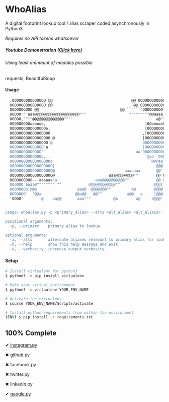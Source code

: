 <h1>WhoAlias</h1>

A digital footprint lookup tool / alias scraper coded asynchronously in Python3. 

*Requires no API tokens whatsoever*


##### Youtube Demonstration <a target="_blank" href="https://www.youtube.com/watch?v=qBQ158C0_co">(Click here)</a>

###### Using least ammount of modules possible
requests, BeautifulSoup

#### Usage
```sh
  .OOOOOOOOOOOOOOO @@                                   @@ OOOOOOOOOOOOOOOO.
  OOOOOOOOOOOOOOOO @@                                    @@ OOOOOOOOOOOOOOOO
  OOOOOOOOOO @@                                    @@ ```````OOOOOOOOO
  OOOOO'' aaa@@@@@@@@@@@@@@@@@@@@"""                   """""""""@@aaaa `OOOO
  OOOOO,""""@@@@@@@@@@@@@@""""                                     a@"" OOOA
  OOOOOOOOOoooooo,                                            |OOoooooOOOOOS
  OOOOOOOOOOOOOOOOo,                                          |OOOOOOOOOOOOC
  OOOOOOOOOOOOOOOOOO                                         ,|OOOOOOOOOOOOI
  OOOOOOOOOOOOOOOOOO @                                       |OOOOOOOOOOOOOI
  OOOOOOOOOOOOOOOOO'@                                        OOOOOOOOOOOOOOb
  OOOOOOOOOOOOOOO'a'                                         |OOOOOOOOOOOOOy
  OOOOOOOOOOOOOO''                                        aa`OOOOOOOOOOOP
  OOOOOOOOOOOOOOb,..                                          `@aa``OOOOOOOh
  OOOOOOOOOOOOOOOOOOo                                           `@@@aa OOOOo
  OOOOOOOOOOOOOOOOOOO|                                             @@@ OOOOe
  OOOOOOOOOOOOOOOOOOO@                               aaaaaaa       @@',OOOOn
  OOOOOOOOOOOOOOOOOOO@                        aaa@@@@@@@@""        @@ OOOOOi
  OOOOOOOOOO~~ aaaaaa"a                 aaa@@@@@@@@@@""            @@ OOOOOx
  OOOOOO aaaa@"""""""" ""            @@@@@@@@@@@@""               @@@|`OOOO'
  OOOOOOOo`@@a                  aa@@  @@@@@@@""         a@        @@@@ OOOO9
  OOOOOOO'  `@@a               @@a@@   @@""           a@@   a     |@@@ OOOO3
  `OOOO'       `@    aa@@       aaa"""          @a        a@     a@@@',OOOO'


usage: whoalias.py -p <primary_alias> --alts <alt_alias> <alt_alias2> ..

positional arguments:
  -p, --primary    primary alias to lookup

optional arguments:
  -a, --alts       alternate aliases relevant to primary alias for lookup.
  -h, --help       show this help message and exit.
  -v, --verbosity  increase output verbosity.
```

#### Setup
```sh
# Install virtualenv for python3
$ python3 -m pip install virtualenv

# Make your virtual environment
$ python3 -m virtualenv YOUR_ENV_NAME

# Activate the virtualenv
$ source YOUR_ENV_NAME/Scripts/activate

# Install python requirements from within the environment
(ENV) $ pip install -r requirements.txt
```

100% Complete
-------------------
&#10004; <a href="https://github.com/griimnak/WhoAlias/blob/master/whoalias/instagram.py">instagram.py</a>

&#10006; github.py

&#10006; facebook.py

&#10006; twitter.py

&#10006; linkedin.py

&#10004; <a href="https://github.com/griimnak/WhoAlias/blob/master/whoalias/google.py">google.py</a>
